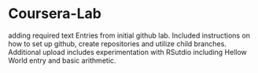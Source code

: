 # Coursera-Lab
adding required text 
Entries from initial github lab. Included instructions on how to set up github, create repositories and utilize child branches. Additional upload includes experimentation with RSutdio including Hellow World entry and basic arithmetic. 
